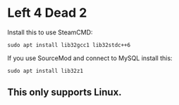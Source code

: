 # Left 4 Dead 2
Install this to use SteamCMD:
```
sudo apt install lib32gcc1 lib32stdc++6
```
If you use SourceMod and connect to MySQL install this:
```
sudo apt install lib32z1
```
## This only supports Linux.